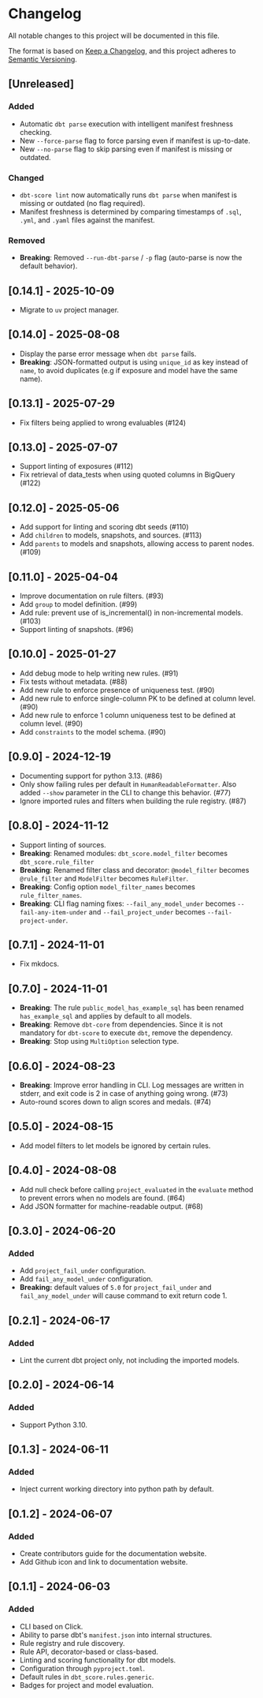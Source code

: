 # Changelog

All notable changes to this project will be documented in this file.

The format is based on [Keep a Changelog](https://keepachangelog.com/en/1.0.0/),
and this project adheres to
[Semantic Versioning](https://semver.org/spec/v2.0.0.html).

## [Unreleased]

### Added

- Automatic `dbt parse` execution with intelligent manifest freshness checking.
- New `--force-parse` flag to force parsing even if manifest is up-to-date.
- New `--no-parse` flag to skip parsing even if manifest is missing or outdated.

### Changed

- `dbt-score lint` now automatically runs `dbt parse` when manifest is missing or outdated (no flag required).
- Manifest freshness is determined by comparing timestamps of `.sql`, `.yml`, and `.yaml` files against the manifest.

### Removed

- **Breaking**: Removed `--run-dbt-parse` / `-p` flag (auto-parse is now the default behavior).

## [0.14.1] - 2025-10-09

- Migrate to `uv` project manager.

## [0.14.0] - 2025-08-08

- Display the parse error message when `dbt parse` fails.
- **Breaking**: JSON-formatted output is using `unique_id` as key instead of
  `name`, to avoid duplicates (e.g if exposure and model have the same name).

## [0.13.1] - 2025-07-29

- Fix filters being applied to wrong evaluables (#124)

## [0.13.0] - 2025-07-07

- Support linting of exposures (#112)
- Fix retrieval of data_tests when using quoted columns in BigQuery (#122)

## [0.12.0] - 2025-05-06

- Add support for linting and scoring dbt seeds (#110)
- Add `children` to models, snapshots, and sources. (#113)
- Add `parents` to models and snapshots, allowing access to parent nodes. (#109)

## [0.11.0] - 2025-04-04

- Improve documentation on rule filters. (#93)
- Add `group` to model definition. (#99)
- Add rule: prevent use of is_incremental() in non-incremental models. (#103)
- Support linting of snapshots. (#96)

## [0.10.0] - 2025-01-27

- Add debug mode to help writing new rules. (#91)
- Fix tests without metadata. (#88)
- Add new rule to enforce presence of uniqueness test. (#90)
- Add new rule to enforce single-column PK to be defined at column level. (#90)
- Add new rule to enforce 1 column uniqueness test to be defined at column
  level. (#90)
- Add `constraints` to the model schema. (#90)

## [0.9.0] - 2024-12-19

- Documenting support for python 3.13. (#86)
- Only show failing rules per default in `HumanReadableFormatter`. Also added
  `--show` parameter in the CLI to change this behavior. (#77)
- Ignore imported rules and filters when building the rule registry. (#87)

## [0.8.0] - 2024-11-12

- Support linting of sources.
- **Breaking**: Renamed modules: `dbt_score.model_filter` becomes
  `dbt_score.rule_filter`
- **Breaking**: Renamed filter class and decorator: `@model_filter` becomes
  `@rule_filter` and `ModelFilter` becomes `RuleFilter`.
- **Breaking**: Config option `model_filter_names` becomes `rule_filter_names`.
- **Breaking**: CLI flag naming fixes: `--fail_any_model_under` becomes
  `--fail-any-item-under` and `--fail_project_under` becomes
  `--fail-project-under`.

## [0.7.1] - 2024-11-01

- Fix mkdocs.

## [0.7.0] - 2024-11-01

- **Breaking**: The rule `public_model_has_example_sql` has been renamed
  `has_example_sql` and applies by default to all models.
- **Breaking**: Remove `dbt-core` from dependencies. Since it is not mandatory
  for `dbt-score` to execute `dbt`, remove the dependency.
- **Breaking**: Stop using `MultiOption` selection type.

## [0.6.0] - 2024-08-23

- **Breaking**: Improve error handling in CLI. Log messages are written in
  stderr, and exit code is 2 in case of anything going wrong. (#73)
- Auto-round scores down to align scores and medals. (#74)

## [0.5.0] - 2024-08-15

- Add model filters to let models be ignored by certain rules.

## [0.4.0] - 2024-08-08

- Add null check before calling `project_evaluated` in the `evaluate` method to
  prevent errors when no models are found. (#64)
- Add JSON formatter for machine-readable output. (#68)

## [0.3.0] - 2024-06-20

### Added

- Add `project_fail_under` configuration.
- Add `fail_any_model_under` configuration.
- **Breaking:** default values of `5.0` for `project_fail_under` and
  `fail_any_model_under` will cause command to exit return code 1.

## [0.2.1] - 2024-06-17

### Added

- Lint the current dbt project only, not including the imported models.

## [0.2.0] - 2024-06-14

### Added

- Support Python 3.10.

## [0.1.3] - 2024-06-11

### Added

- Inject current working directory into python path by default.

## [0.1.2] - 2024-06-07

### Added

- Create contributors guide for the documentation website.
- Add Github icon and link to documentation website.

## [0.1.1] - 2024-06-03

### Added

- CLI based on Click.
- Ability to parse dbt's `manifest.json` into internal structures.
- Rule registry and rule discovery.
- Rule API, decorator-based or class-based.
- Linting and scoring functionality for dbt models.
- Configuration through `pyproject.toml`.
- Default rules in `dbt_score.rules.generic`.
- Badges for project and model evaluation.
